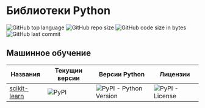 # Библиотеки Python

![GitHub top language](https://img.shields.io/github/languages/top/DmitryRyumin/python_libs)
![GitHub repo size](https://img.shields.io/github/repo-size/DmitryRyumin/python_libs)
![GitHub code size in bytes](https://img.shields.io/github/languages/code-size/DmitryRyumin/python_libs)
![GitHub last commit](https://img.shields.io/github/last-commit/DmitryRyumin/python_libs)

## Машинное обучение

| Названия | Текущии версии | Версии Python | Лицензии |
| -------- | -------------- | ------------- | -------- |
| [scikit-learn](https://github.com/DmitryRyumin/pkgs/tree/master/python_libs/ml/scikit-learn) | ![PyPI](https://img.shields.io/pypi/v/scikit-learn)  | ![PyPI - Python Version](https://img.shields.io/pypi/pyversions/scikit-learn) | ![PyPI - License](https://img.shields.io/pypi/l/scikit-learn) |
